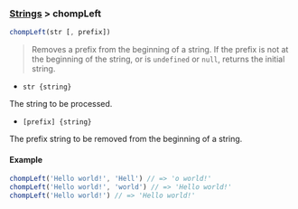 ### [Strings](../) > chompLeft

```js
chompLeft(str [, prefix])
```

> Removes a prefix from the beginning of a string.
> If the prefix is not at the beginning of the string, or is ```undefined``` or ```null```, returns the initial string.

- <code>str {string}</code>

The string to be processed.

- <code>[prefix] {string}</code>

The prefix string to be removed from the beginning of a string.

#### Example
```js
chompLeft('Hello world!', 'Hell') // => 'o world!'
chompLeft('Hello world!', 'world') // => 'Hello world!'
chompLeft('Hello world!') // => 'Hello world!'
```